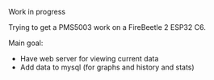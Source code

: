 Work in progress

Trying to get a PMS5003 work on a FireBeetle 2 ESP32 C6.

Main goal:
- Have web server for viewing current data
- Add data to mysql (for graphs and history and stats)
